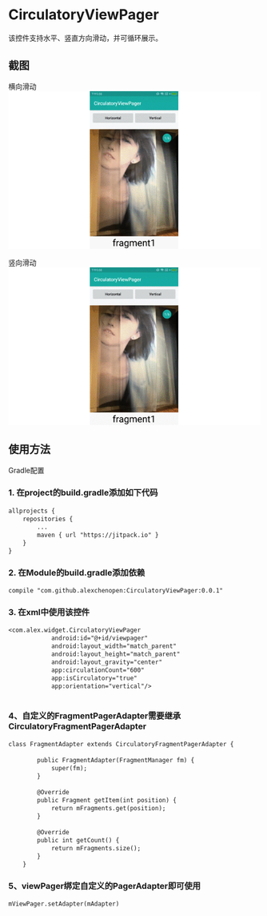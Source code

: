 
# CirculatoryViewPager
该控件支持水平、竖直方向滑动，并可循环展示。


## 截图

横向滑动</br>
<img src="screens/circle_1.gif" />

竖向滑动</br>
<img src="screens/circle_2.gif" />


## 使用方法
Gradle配置

### 1. 在project的build.gradle添加如下代码

```
allprojects {
    repositories {
        ...
        maven { url "https://jitpack.io" }
    }
}
```
### 2. 在Module的build.gradle添加依赖

```
compile "com.github.alexchenopen:CirculatoryViewPager:0.0.1"
```

### 3. 在xml中使用该控件

```
<com.alex.widget.CirculatoryViewPager
            android:id="@+id/viewpager"
            android:layout_width="match_parent"
            android:layout_height="match_parent"
            android:layout_gravity="center"
            app:circulationCount="600"
            app:isCirculatory="true"
            app:orientation="vertical"/>
            
```
### 4、自定义的FragmentPagerAdapter需要继承CirculatoryFragmentPagerAdapter

```
class FragmentAdapter extends CirculatoryFragmentPagerAdapter {

        public FragmentAdapter(FragmentManager fm) {
            super(fm);
        }

        @Override
        public Fragment getItem(int position) {
            return mFragments.get(position);
        }

        @Override
        public int getCount() {
            return mFragments.size();
        }
    }
 ```
 ### 5、viewPager绑定自定义的PagerAdapter即可使用
 ```
 mViewPager.setAdapter(mAdapter)
 ```
